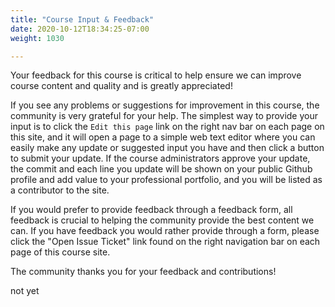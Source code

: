 ```yaml
---
title: "Course Input & Feedback"
date: 2020-10-12T18:34:25-07:00
weight: 1030

---
```

Your feedback for this course is critical to help ensure we can improve
course content and quality and is greatly appreciated!

If you see any problems or suggestions for improvement in this course, the community is very grateful for your help. The simplest way to provide your input is to click the `Edit this page` link on the right nav bar on each page on this site, and it will open a page to a simple web text editor where you can easily make any update or suggested input you have and then click a button to submit your update. If the course administrators approve your update, the commit and each line you update will be shown on your public Github profile and add value to your professional portfolio, and you will be listed as a contributor to the site. 

If you would prefer to provide feedback through a feedback form, all feedback is crucial to helping the community provide the best content we can. If you have feedback you would rather provide through a form, please click the "Open Issue Ticket" link found on the right navigation bar on each page of this course site. 

The community thanks you for your feedback and contributions!


not yet
